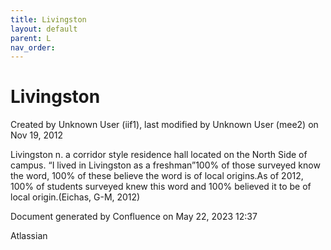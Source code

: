 ```yaml
---
title: Livingston
layout: default
parent: L
nav_order:
---
```


# Livingston

Created by  Unknown User (iif1), last modified by  Unknown User (mee2) on Nov 19, 2012

Livingston n. a corridor style residence hall located on the North Side of campus. “I lived in Livingston as a freshman”100% of those surveyed know the word, 100% of these believe the word is of local origins.As of 2012, 100% of students surveyed knew this word and 100% believed it to be of local origin.(Eichas, G-M, 2012) 

Document generated by Confluence on May 22, 2023 12:37

Atlassian
